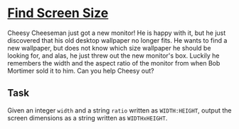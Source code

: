 # [Find Screen Size](https://www.codewars.com/kata/find-screen-size "https://www.codewars.com/kata/5bbd279c8f8bbd5ee500000f")

Cheesy Cheeseman just got a new monitor! He is happy with it, but he just discovered that his old desktop wallpaper no longer fits. He wants to find a new wallpaper, but does not know which size wallpaper he should be looking for, and alas, he just threw out the new monitor's box. Luckily he remembers the width and the aspect ratio of the monitor from when Bob Mortimer sold it to him. Can you help Cheesy out?

## Task

Given an integer `width` and a string `ratio` written as `WIDTH:HEIGHT`, output the screen dimensions as a string written as `WIDTHxHEIGHT`.